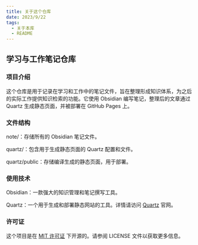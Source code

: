 ```yaml
---
title: 关于这个仓库
date: 2023/9/22
tags:
  - 关于本库
  - README
---
```


## 学习与工作笔记仓库

### 项目介绍

这个仓库是用于记录在学习和工作中的笔记文件，旨在整理形成知识体系，为之后的实际工作提供知识检索的功能。它使用 Obsidian 编写笔记，整理后的文章通过 Quartz 生成静态页面，并被部署在 GitHub Pages 上。

### 文件结构

note/：存储所有的 Obsidian 笔记文件。

quartz/：包含用于生成静态页面的 Quartz 配置和文件。

quartz/public：存储编译生成的静态页面，用于部署。

### 使用技术

Obsidian：一款强大的知识管理和笔记撰写工具。

Quartz：一个用于生成和部署静态网站的工具。详情请访问 [Quartz](https://quartz.jzhao.xyz/) 官网。

### 许可证

这个项目是在 [MIT 许可证](https://mit-license.org/) 下开源的。请参阅 LICENSE 文件以获取更多信息。
